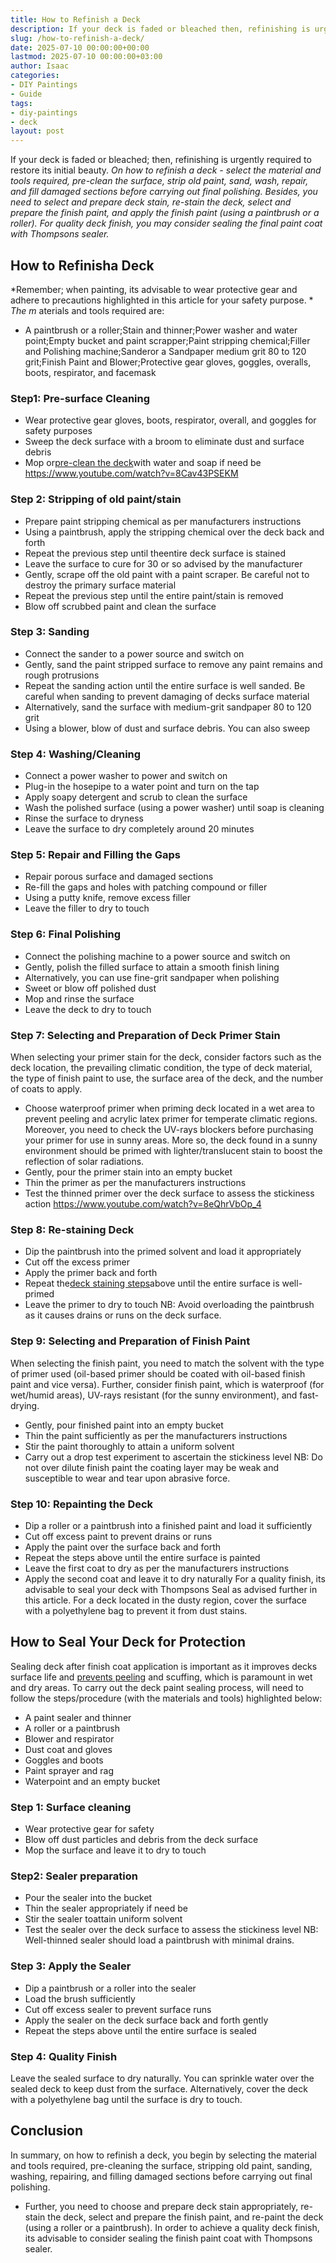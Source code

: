```yaml
---
title: How to Refinish a Deck
description: If your deck is faded or bleached then, refinishing is urgently required to restore its initial beauty. On how to refinish a deck - select the material and...
slug: /how-to-refinish-a-deck/
date: 2025-07-10 00:00:00+00:00
lastmod: 2025-07-10 00:00:00+03:00
author: Isaac
categories:
- DIY Paintings
- Guide
tags:
- diy-paintings
- deck
layout: post
---
```

If your deck is faded or bleached; then, refinishing is urgently required to restore its initial beauty.
*On how to refinish a deck - select the material and tools required, pre-clean the surface, strip old paint, sand, wash, repair, and fill damaged sections before carrying out final polishing.*
*Besides, you need to select and prepare deck stain, re-stain the deck, select and prepare the finish paint, and apply the finish paint (using a paintbrush or a roller). For quality deck finish, you may consider sealing the final paint coat with Thompsons sealer.*
## 
## How to Refinisha Deck
*Remember; when painting, its advisable to wear protective gear and adhere to precautions highlighted in this article for your safety purpose. *
*The m*
aterials and tools required are:
- A paintbrush or a roller;Stain and thinner;Power washer and water point;Empty bucket and paint scrapper;Paint stripping chemical;Filler and Polishing machine;Sanderor a Sandpaper  medium grit 80 to 120 grit;Finish Paint and Blower;Protective gear  gloves, goggles, overalls, boots, respirator, and facemask
### Step1: Pre-surface Cleaning
- Wear protective gear  gloves, boots, respirator, overall, and goggles  for safety purposes
- Sweep the deck surface with a broom to eliminate dust and surface debris
- Mop or[pre-clean the deck](https://pestpolicy.com/how-to-clean-a-deck-before-staining/)with water and soap if need be
https://www.youtube.com/watch?v=8Cav43PSEKM
### Step 2: Stripping of old paint/stain
- Prepare paint stripping chemical as per manufacturers instructions
- Using a paintbrush, apply the stripping chemical over the deck  back and forth
- Repeat the previous step until theentire deck surface is stained
- Leave the surface to cure for 30 or so advised by the manufacturer
- Gently, scrape off the old paint with a paint scraper. Be careful not to destroy the primary surface material
- Repeat the previous step until the entire paint/stain is removed
- Blow off scrubbed paint and clean the surface
### Step 3: Sanding
- Connect the sander to a power source and switch on
- Gently, sand the paint stripped surface to remove any paint remains and rough protrusions
- Repeat the sanding action until the entire surface is well sanded. Be careful when sanding to prevent damaging of decks surface material
- Alternatively, sand the surface with medium-grit sandpaper  80 to 120 grit
- Using a blower, blow of dust and surface debris. You can also sweep
### Step 4: Washing/Cleaning
- Connect a power washer to power and switch on
- Plug-in the hosepipe to a water point and turn on the tap
- Apply soapy detergent and scrub to clean the surface
- Wash the polished surface (using a power washer) until soap is cleaning
- Rinse the surface to dryness
- Leave the surface to dry completely  around 20 minutes
### Step 5: Repair and Filling the Gaps
- Repair porous surface and damaged sections
- Re-fill the gaps and holes with patching compound or filler
- Using a putty knife, remove excess filler
- Leave the filler to dry to touch
### Step 6: Final Polishing
- Connect the polishing machine to a power source and switch on
- Gently, polish the filled surface to attain a smooth finish lining
- Alternatively, you can use fine-grit sandpaper when polishing
- Sweet or blow off polished dust
- Mop and rinse the surface
- Leave the deck to dry to touch
### Step 7: Selecting and Preparation of Deck Primer Stain
When selecting your primer stain for the deck, consider factors such as the deck location, the prevailing climatic condition, the type of deck material, the type of finish paint to use, the surface area of the deck, and the number of coats to apply.
- Choose waterproof primer when priming deck located in a wet area to prevent peeling and acrylic latex primer for temperate climatic regions. Moreover, you need to check the UV-rays blockers before purchasing your primer for use in sunny areas.
More so, the deck found in a sunny environment should be primed with lighter/translucent stain to boost the reflection of solar radiations.
- Gently, pour the primer stain into an empty bucket
- Thin the primer as per the manufacturers instructions
- Test the thinned primer over the deck surface to assess the stickiness action
https://www.youtube.com/watch?v=8eQhrVbOp_4
### Step 8: Re-staining Deck
- Dip the paintbrush into the primed solvent and load it appropriately
- Cut off the excess primer
- Apply the primer  back and forth
- Repeat the[deck staining steps](https://pestpolicy.com/how-to-stain-a-deck-for-the-first-time/)above until the entire surface is well-primed
- Leave the primer to dry to touch
NB: Avoid overloading the paintbrush as it causes drains or runs on the deck surface.
### Step 9: Selecting and Preparation of Finish Paint
When selecting the finish paint, you need to match the solvent with the type of primer used (oil-based primer should be coated with oil-based finish paint and vice versa).
Further, consider finish paint, which is waterproof (for wet/humid areas), UV-rays resistant (for the sunny environment), and fast-drying.
- Gently, pour finished paint into an empty bucket
- Thin the paint sufficiently  as per the manufacturers instructions
- Stir the paint thoroughly to attain a uniform solvent
- Carry out a drop test experiment to ascertain the stickiness level
NB: Do not over dilute finish paint  the coating layer may be weak and susceptible to wear and tear upon abrasive force.
### Step 10: Repainting the Deck
- Dip a roller or a paintbrush into a finished paint and load it sufficiently
- Cut off excess paint to prevent drains or runs
- Apply the paint over the surface back and forth
- Repeat the steps above until the entire surface is painted
- Leave the first coat to dry as per the manufacturers instructions
- Apply the second coat and leave it to dry naturally
For a quality finish, its advisable to seal your deck with Thompsons Seal as advised further in this article.
For a deck located in the dusty region, cover the surface with a polyethylene bag to prevent it from dust stains.
## How to Seal Your Deck for Protection
Sealing deck after finish coat application is important as it improves decks surface life and
[prevents peeling](https://pestpolicy.com/how-to-paint-a-deck-with-peeling-paint/)
and scuffing, which is paramount in wet and dry areas.
To carry out the deck paint sealing process, will need to follow the steps/procedure (with the materials and tools) highlighted below:
- A paint sealer and thinner
- A roller or a paintbrush
- Blower and respirator
- Dust coat and gloves
- Goggles and boots
- Paint sprayer and rag
- Waterpoint and an empty bucket
### Step 1: Surface cleaning
- Wear protective gear for safety
- Blow off dust particles and debris from the deck surface
- Mop the surface and leave it to dry to touch
### Step2: Sealer preparation
- Pour the sealer into the bucket
- Thin the sealer appropriately if need be
- Stir the sealer toattain uniform solvent
- Test the sealer over the deck surface to assess the stickiness level
NB: Well-thinned sealer should load a paintbrush with minimal drains.
### Step 3: Apply the Sealer
- Dip a paintbrush or a roller into the sealer
- Load the brush sufficiently
- Cut off excess sealer to prevent surface runs
- Apply the sealer on the deck surface  back and forth gently
- Repeat the steps above until the entire surface is sealed
### Step 4: Quality Finish
Leave the sealed surface to dry naturally. You can sprinkle water over the sealed deck to keep dust from the surface.
Alternatively, cover the deck with a polyethylene bag until the surface is dry to touch.
## Conclusion
In summary, on how to refinish a deck, you begin by selecting the material and tools required, pre-cleaning the surface, stripping old paint, sanding, washing, repairing, and filling damaged sections before carrying out final polishing.
- Further, you need to choose and prepare deck stain appropriately, re-stain the deck, select and prepare the finish paint, and re-paint the deck (using a roller or a paintbrush).
In order to achieve a quality deck finish, its advisable to consider sealing the finish paint coat with Thompsons sealer.
